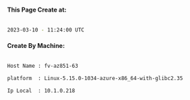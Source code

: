 
   
#### This Page Create at:

```bash

2023-03-10 - 11:24:00 UTC

```

#### Create By Machine:

```bash

Host Name : fv-az851-63

platform  : Linux-5.15.0-1034-azure-x86_64-with-glibc2.35

Ip Local  : 10.1.0.218

```

